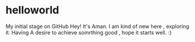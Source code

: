 # helloworld
My initial stage on GitHub
Hey! It's Aman. I am kind of new here , exploring it.
Having A desire to achieve somrthing good , hope it starts well. :)

